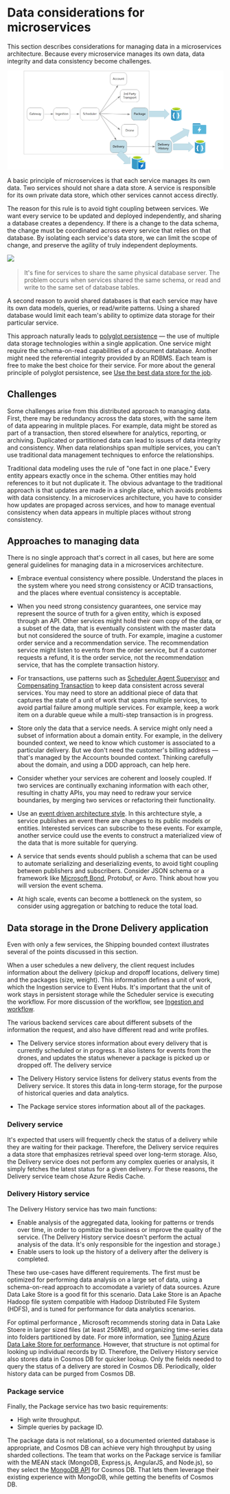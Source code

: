 # Data considerations for microservices

This section describes considerations for managing data in a microservices architecture. Because every microservice manages its own data, data integrity and data consistency become challenges.

![](./images/data-considerations.png)

A basic principle of microservices is that each service manages its own data. Two services should not share a data store. A service is responsible for its own private data store, which other services cannot access directly.

The reason for this rule is to avoid tight coupling between services. We want every service to be updated and deployed independently, and sharing a database creates a dependency. If there is a change to the data schema, the change must be coordinated across every service that relies on that database. By isolating each service's data store, we can limit the scope of change, and preserve the agility of truly independent deployments.

![](../guide/architecture-styles/images/cqrs-microservices-wrong.png)

> It's fine for services to share the same physical database server. The problem occurs when services shared the same schema, or read and write to the same set of database tables.

A second reason to avoid shared databases is that each service may have its own data models, queries, or read/write patterns. Using a shared database would limit each team's ability to optimize data storage for their particular service. 

This approach naturally leads to [polyglot persistence](https://martinfowler.com/bliki/PolyglotPersistence.html) &mdash; the use of multiple data storage technologies within a single application. One service might require the schema-on-read capabilities of a document database. Another might need the referential integrity provided by an RDBMS. Each team is free to make the best choice for their service. For more about the general principle of polyglot persistence, see [Use the best data store for the job](../guide/design-principles/use-the-best-data-store.md). 

## Challenges

Some challenges arise from this distributed approach to managing data. First, there may be redundancy across the data stores, with the same item of data appearing in mulitple places. For example, data might be stored as part of a transaction, then stored elsewhere for analytics, reporting, or archiving. Duplicated or partitioned data can lead to issues of data integrity and consistency. When data relationships span multiple services, you can't use traditional data management techniques to enforce the relationships.

Traditional data modeling uses the rule of "one fact in one place." Every entity appears exactly once in the schema. Other entities may hold references to it but not duplicate it. The obvious advantage to the traditional approach is that updates are made in a single place, which avoids problems with data consistency. In a microservices architecture, you have to consider how updates are propaged across services, and how to manage eventual consistency when data appears in multiple places without strong consistency. 

## Approaches to managing data

There is no single approach that's correct in all cases, but here are some general guidelines for managing data in a microservices architecture.

- Embrace eventual consistency where possible. Understand the places in the system where you need strong consistency or ACID transactions, and the places where eventual consistency is acceptable.

- When you need strong consistency guarantees, one service may represent the source of truth for a given entity, which is exposed through an API. Other services might hold their own copy of the data, or a subset of the data, that is eventually consistent with the master data but not considered the source of truth. For example, imagine a customer order service and a recommendation service. The recommendation service might listen to events from the order service, but if a customer requests a refund, it is the order service, not the recommendation service, that has the complete transaction history.

- For transactions, use patterns such as [Scheduler Agent Supervisor](../patterns/scheduler-agent-supervisor.md) and [Compensating Transaction](../patterns/compensating-transaction.md) to keep data consistent across several services.  You may need to store an additional piece of data that captures the state of a unit of work that spans multiple services, to avoid partial failure among multiple services. For example, keep a work item on a durable queue while a multi-step transaction is in progress. 

- Store only the data that a service needs. A service might only need a subset of information about a domain entity. For example, in the delivery bounded context, we need to know which customer is associated to a particular delivery. But we don't need the customer's billing address &mdash; that's managed by the Accounts bounded context. Thinking carefully about the domain, and using a DDD approach, can help here. 

- Consider whether your services are coherent and loosely coupled. If two services are continually exchaning information with each other, resulting in chatty APIs, you may need to redraw your service boundaries, by merging two services or refactoring their functionality.

- Use an [event driven architecture style](../guide/architecture-styles/event-driven.md). In this archtecture style, a service publishes an event there are changes to its public models or entities. Interested services can subscribe to these events. For example, another service could use the events to construct a materialized view of the data that is more suitable for querying. 

- A service that sends events should publish a schema that can be used to automate serializing and deserializing events, to avoid tight coupling between publishers and subscribers. Consider JSON schema or a framework like [Microsoft Bond](https://github.com/Microsoft/bond), Protobuf, or Avro. Think about how you will version the event schema. 
 
- At high scale, events can become a bottleneck on the system, so consider using aggregation or batching to reduce the total load. 

## Data storage in the Drone Delivery application

Even with only a few services, the Shipping bounded context illustrates several of the points discussed in this section. 

When a user schedules a new delivery, the client request includes information about the delivery (pickup and dropoff locations, delivery time) and the packages (size, weight). This information defines a unit of work, which the Ingestion service to Event Hubs. It's important that the unit of work stays in persistent storage while the Scheduler service is executing the workflow. For more discussion of the workflow, see [Ingestion and workflow](./ingestion-workflow.md). 

The various backend services care about different subsets of the information the request, and also have different read and write profiles. 

- The Delivery service stores information about every delivery that is currently scheduled or in progress. It also listens for events from the drones, and updates the status whenever a package is picked up or dropped off. The delivery service 

- The Delivery History service listens for delivery status events from the Delivery service. It stores this data in long-term storage, for the purpose of historical queries and data analytics.

- The Package service stores information about all of the packages.

### Delivery service

It's expected that users will frequently check the status of a delivery while they are waiting for their package. Therefore, the Delivery service requires a data store that emphasizes retrieval speed over long-term storage. Also, the Delivery service does not perform any complex queries or analysis, it simply fetches the latest status for a given delivery. For these reasons, the Delivery service team chose Azure Redis Cache.



### Delivery History service

The Delivery History service has two main functions:

- Enable analysis of the aggregated data, looking for patterns or trends over time, in order to opmitize the business or improve the quality of the service. (The Delivery History service doesn't perform the actual analysis of the data. It's only responsible for the ingestion and storage.)
- Enable users to look up the history of a delivery after the delivery is completed.

These two use-cases have different requirements. The first must be optimized for performing data analysis on a large set of data, using a schema-on-read approach to accomodate a variety of data sources. Azure Data Lake Store is a good fit for this scenario. Data Lake Store is an Apache Hadoop file system compatible with Hadoop Distributed File System (HDFS), and is tuned for performance for data analytics scenarios. 

For optimal performance , Microsoft recommends storing data in Data Lake Stoere in larger sized files (at least 256MB), and organizing time-series data into folders partitioned by date. For more information, see [Tuning Azure Data Lake Store for performance](/azure/data-lake-store/data-lake-store-performance-tuning-guidance). However, that structure is not optimal for looking up individual records by ID. Therefore, the Delivery History service also stores data in Cosmos DB for quicker lookup. Only the fields needed to query the status of a delivery are stored in Cosmos DB. Periodically, older history data can be purged from Cosmos DB. 

### Package service

Finally, the Package service has two basic requirements: 

- High write throughput.
- Simple queries by package ID.

The package data is not relational, so a documented oriented database is appropriate, and Cosmos DB can achieve very high throughput by using sharded collections. The team that works on the Package service is familiar with the MEAN stack (MongoDB, Express.js, AngularJS, and Node.js), so they select the [MongoDB API](/azure/cosmos-db/mongodb-introduction) for Cosmos DB. That lets them leverage their existing experience with MongoDB, while getting the benefits of Cosmos DB.

